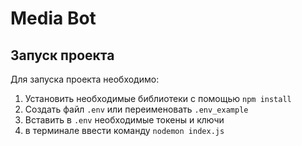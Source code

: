 # Media Bot

## Запуск проекта
Для запуска проекта необходимо:
1) Установить необходимые библиотеки с помощью `npm install` 
2) Создать файл `.env` или переименовать `.env_example`
3) Вставить в `.env` необходимые токены и ключи
4) в терминале ввести команду `nodemon index.js`

